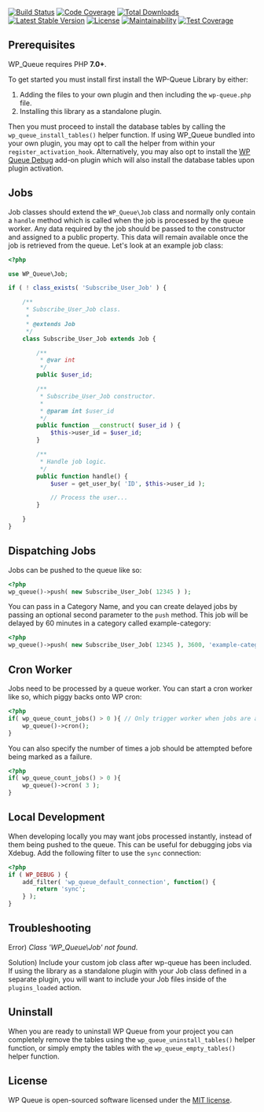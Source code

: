 [![Build Status](https://travis-ci.org/A5hleyRich/wp-queue.svg?branch=master)](https://travis-ci.org/A5hleyRich/wp-queue)
[![Code Coverage](https://scrutinizer-ci.com/g/A5hleyRich/wp-queue/badges/coverage.png?b=master)](https://scrutinizer-ci.com/g/A5hleyRich/wp-queue/?branch=master)
[![Total Downloads](https://poser.pugx.org/a5hleyrich/wp-queue/downloads)](https://packagist.org/packages/a5hleyrich/wp-queue)
[![Latest Stable Version](https://poser.pugx.org/a5hleyrich/wp-queue/v/stable)](https://packagist.org/packages/a5hleyrich/wp-queue)
[![License](https://poser.pugx.org/a5hleyrich/wp-queue/license)](https://packagist.org/packages/a5hleyrich/wp-queue)
[![Maintainability](https://api.codeclimate.com/v1/badges/1a6203b7fef1ed49fb36/maintainability)](https://codeclimate.com/github/imFORZA/wp-queue/maintainability)
[![Test Coverage](https://api.codeclimate.com/v1/badges/1a6203b7fef1ed49fb36/test_coverage)](https://codeclimate.com/github/imFORZA/wp-queue/test_coverage)

## Prerequisites

WP_Queue requires PHP __7.0+__.

To get started you must install first install the WP-Queue Library by either:

1. Adding the files to your own plugin and then including the `wp-queue.php` file.
2. Installing this library as a standalone plugin.


Then you must proceed to install the database tables by calling the `wp_queue_install_tables()` helper function. If using WP_Queue bundled into your own plugin, you may opt to call the helper from within your `register_activation_hook`. Alternatively, you may also opt to install the [WP Queue Debug](https://github.com/wp-queue/wp-queue-debug) add-on plugin which will also install the database tables upon plugin activation.

## Jobs

Job classes should extend the `WP_Queue\Job` class and normally only contain a `handle` method which is called when the job is processed by the queue worker. Any data required by the job should be passed to the constructor and assigned to a public property. This data will remain available once the job is retrieved from the queue. Let's look at an example job class:

```PHP
<?php

use WP_Queue\Job;

if ( ! class_exists( 'Subscribe_User_Job' ) {

	/**
	 * Subscribe_User_Job class.
	 *
	 * @extends Job
	 */
	class Subscribe_User_Job extends Job {

		/**
		 * @var int
		 */
		public $user_id;

		/**
		 * Subscribe_User_Job constructor.
		 *
		 * @param int $user_id
		 */
		public function __construct( $user_id ) {
			$this->user_id = $user_id;
		}

		/**
		 * Handle job logic.
		 */
		public function handle() {
			$user = get_user_by( 'ID', $this->user_id );

			// Process the user...
		}

	}
}
```

## Dispatching Jobs

Jobs can be pushed to the queue like so:

```PHP
<?php
wp_queue()->push( new Subscribe_User_Job( 12345 ) );
```

You can pass in a Category Name, and you can create delayed jobs by passing an optional second parameter to the `push` method. This job will be delayed by 60 minutes in a category called example-category:

```PHP
<?php
wp_queue()->push( new Subscribe_User_Job( 12345 ), 3600, 'example-category' );
```

## Cron Worker

Jobs need to be processed by a queue worker. You can start a cron worker like so, which piggy backs onto WP cron:

```PHP
<?php
if( wp_queue_count_jobs() > 0 ){ // Only trigger worker when jobs are available
	wp_queue()->cron();
}
```

You can also specify the number of times a job should be attempted before being marked as a failure.

```PHP
<?php
if( wp_queue_count_jobs() > 0 ){
	wp_queue()->cron( 3 );
}
```

## Local Development

When developing locally you may want jobs processed instantly, instead of them being pushed to the queue. This can be useful for debugging jobs via Xdebug. Add the following filter to use the `sync` connection:

```PHP
<?php
if ( WP_DEBUG ) {
	add_filter( 'wp_queue_default_connection', function() {
		return 'sync';
	} );
}
```

## Troubleshooting

Error) *Class 'WP_Queue\Job' not found*.

Solution) Include your custom job class after wp-queue has been included. If using the library as a standalone plugin with your Job class defined in a separate plugin, you will want to include your Job files inside of the `plugins_loaded` action.

## Uninstall

When you are ready to uninstall WP Queue from your project you can completely remove the tables using the `wp_queue_uninstall_tables()` helper function, or simply empty the tables with the `wp_queue_empty_tables()` helper function.

## License

WP Queue is open-sourced software licensed under the [MIT license](https://opensource.org/licenses/MIT).
